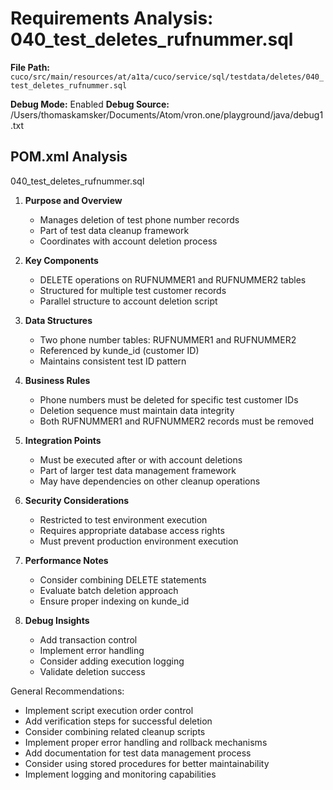 # Requirements Analysis: 040_test_deletes_rufnummer.sql

**File Path:** `cuco/src/main/resources/at/a1ta/cuco/service/sql/testdata/deletes/040_test_deletes_rufnummer.sql`

**Debug Mode:** Enabled
**Debug Source:** /Users/thomaskamsker/Documents/Atom/vron.one/playground/java/debug1.txt

## POM.xml Analysis

040_test_deletes_rufnummer.sql

1. **Purpose and Overview**
   - Manages deletion of test phone number records
   - Part of test data cleanup framework
   - Coordinates with account deletion process

2. **Key Components**
   - DELETE operations on RUFNUMMER1 and RUFNUMMER2 tables
   - Structured for multiple test customer records
   - Parallel structure to account deletion script

3. **Data Structures**
   - Two phone number tables: RUFNUMMER1 and RUFNUMMER2
   - Referenced by kunde_id (customer ID)
   - Maintains consistent test ID pattern

4. **Business Rules**
   - Phone numbers must be deleted for specific test customer IDs
   - Deletion sequence must maintain data integrity
   - Both RUFNUMMER1 and RUFNUMMER2 records must be removed

5. **Integration Points**
   - Must be executed after or with account deletions
   - Part of larger test data management framework
   - May have dependencies on other cleanup operations

6. **Security Considerations**
   - Restricted to test environment execution
   - Requires appropriate database access rights
   - Must prevent production environment execution

7. **Performance Notes**
   - Consider combining DELETE statements
   - Evaluate batch deletion approach
   - Ensure proper indexing on kunde_id

8. **Debug Insights**
   - Add transaction control
   - Implement error handling
   - Consider adding execution logging
   - Validate deletion success

General Recommendations:
- Implement script execution order control
- Add verification steps for successful deletion
- Consider combining related cleanup scripts
- Implement proper error handling and rollback mechanisms
- Add documentation for test data management process
- Consider using stored procedures for better maintainability
- Implement logging and monitoring capabilities